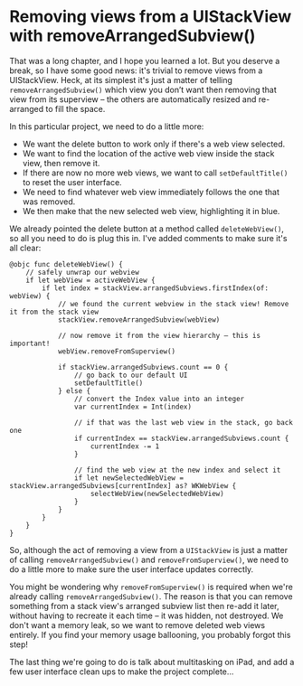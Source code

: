 # Removing views from a UIStackView with removeArrangedSubview()

That was a long chapter, and I hope you learned a lot. But you deserve a break, so I have some good news: it's trivial to remove views from a UIStackView. Heck, at its simplest it's just a matter of telling `removeArrangedSubview()` which view you don’t want then removing that view from its superview – the others are automatically resized and re-arranged to fill the space.

In this particular project, we need to do a little more:

- We want the delete button to work only if there's a web view selected.
- We want to find the location of the active web view inside the stack view, then remove it.
- If there are now no more web views, we want to call `setDefaultTitle()` to reset the user interface.
- We need to find whatever web view immediately follows the one that was removed.
- We then make that the new selected web view, highlighting it in blue.

We already pointed the delete button at a method called `deleteWebView()`, so all you need to do is plug this in. I've added comments to make sure it's all clear:

    @objc func deleteWebView() {
        // safely unwrap our webview
        if let webView = activeWebView {
            if let index = stackView.arrangedSubviews.firstIndex(of: webView) {
                // we found the current webview in the stack view! Remove it from the stack view
                stackView.removeArrangedSubview(webView)

                // now remove it from the view hierarchy – this is important!
                webView.removeFromSuperview()

                if stackView.arrangedSubviews.count == 0 {
                    // go back to our default UI
                    setDefaultTitle()
                } else {
                    // convert the Index value into an integer
                    var currentIndex = Int(index)

                    // if that was the last web view in the stack, go back one
                    if currentIndex == stackView.arrangedSubviews.count {
                        currentIndex -= 1
                    }

                    // find the web view at the new index and select it
                    if let newSelectedWebView = stackView.arrangedSubviews[currentIndex] as? WKWebView {
                        selectWebView(newSelectedWebView)
                    }
                }
            }
        }
    }

So, although the act of removing a view from a `UIStackView` is just a matter of calling `removeArrangedSubview()` and `removeFromSuperview()`, we need to do a little more to make sure the user interface updates correctly.

You might be wondering why `removeFromSuperview()` is required when we're already calling `removeArrangedSubview()`. The reason is that you can remove something from a stack view's arranged subview list then re-add it later, without having to recreate it each time – it was hidden, not destroyed. We don't want a memory leak, so we want to remove deleted web views entirely. If you find your memory usage ballooning, you probably forgot this step!

The last thing we're going to do is talk about multitasking on iPad, and add a few user interface clean ups to make the project complete…
